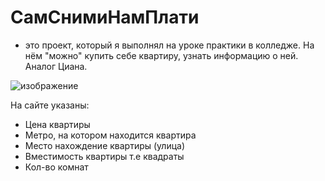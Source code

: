 # СамСнимиНамПлати
- это проект, который я выполнял на уроке практики в колледже. На нём "можно" купить себе квартиру, узнать информацию о ней. Аналог Циана.<br>

![изображение](https://github.com/ZeusBlockTuber/samsnimi/assets/68651897/4c31dd9f-94ec-4830-b414-7a244f90720a)


На сайте указаны:
- Цена квартиры
- Метро, на котором находится квартира
- Место нахождение квартиры (улица)
- Вместимость квартиры т.е квадраты
- Кол-во комнат